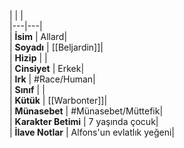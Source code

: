 |  |  |<br>|---|---|<br>| **İsim** | Allard|<br>| **Soyadı** | [[Beljardin]]|<br>| **Hizip** | |<br>| **Cinsiyet** | Erkek|<br>| **Irk** | #Race/Human|<br>| **Sınıf** | |<br>| **Kütük** | [[Warbonter]]|<br>| **Münasebet** | #Münasebet/Müttefik|<br>| **Karakter Betimi** | 7 yaşında çocuk|<br>| **İlave Notlar** | Alfons'un evlatlık yeğeni|<br>